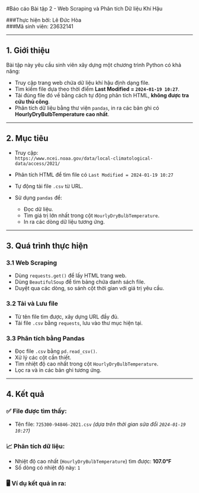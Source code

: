 #Báo cáo Bài tập 2 - Web Scraping và Phân tích Dữ liệu Khí Hậu

###Thực hiện bởi: Lê Đức Hòa  
###Mã sinh viên: 23632141  

---

## 1. Giới thiệu

Bài tập này yêu cầu sinh viên xây dựng một chương trình Python có khả năng:

- Truy cập trang web chứa dữ liệu khí hậu định dạng file.
- Tìm kiếm file dựa theo thời điểm **Last Modified = `2024-01-19 10:27`**.
- Tải đúng file đó về bằng cách tự động phân tích HTML, **không được tra cứu thủ công**.
- Phân tích dữ liệu bằng thư viện `pandas`, in ra các bản ghi có **HourlyDryBulbTemperature cao nhất**.

---

## 2. Mục tiêu

- Truy cập:  
  `https://www.ncei.noaa.gov/data/local-climatological-data/access/2021/`
  
- Phân tích HTML để tìm file có `Last Modified = 2024-01-19 10:27`
- Tự động tải file `.csv` từ URL.
- Sử dụng `pandas` để:
  - Đọc dữ liệu.
  - Tìm giá trị lớn nhất trong cột `HourlyDryBulbTemperature`.
  - In ra các dòng dữ liệu tương ứng.

---

## 3. Quá trình thực hiện

### 3.1 Web Scraping
- Dùng `requests.get()` để lấy HTML trang web.
- Dùng `BeautifulSoup` để tìm bảng chứa danh sách file.
- Duyệt qua các dòng, so sánh cột thời gian với giá trị yêu cầu.

### 3.2 Tải và Lưu file
- Từ tên file tìm được, xây dựng URL đầy đủ.
- Tải file `.csv` bằng `requests`, lưu vào thư mục hiện tại.

### 3.3 Phân tích bằng Pandas
- Đọc file `.csv` bằng `pd.read_csv()`.
- Xử lý các cột cần thiết.
- Tìm nhiệt độ cao nhất trong cột `HourlyDryBulbTemperature`.
- Lọc ra và in các bản ghi tương ứng.

---

## 4. Kết quả

### ✅ File được tìm thấy:
- Tên file: `725300-94846-2021.csv` *(dựa trên thời gian sửa đổi `2024-01-19 10:27`)*

### 📈 Phân tích dữ liệu:
- Nhiệt độ cao nhất (`HourlyDryBulbTemperature`) tìm được: **107.0°F**
- Số dòng có nhiệt độ này: `1`

### 🖥️ Ví dụ kết quả in ra:

